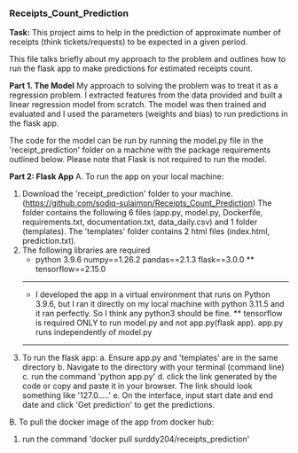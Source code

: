 ### Receipts_Count_Prediction

**Task:** This project aims to help in the prediction of approximate number of receipts (think tickets/requests) to be expected in a given period.

This file talks briefly about my approach to the problem and
outlines how to run the flask app to make predictions for estimated receipts count.

**Part 1. The Model**
My approach to solving the problem was to treat it as a regression problem. I extracted features from the data
provided and built a linear regression model from scratch. The model was then trained and evaluated and
I used the parameters (weights and bias) to run predictions in the flask app.

The code for the model can be run by running the model.py file in the 'receipt_prediction' folder on a machine with the
package requirements outlined below. Please note that Flask is not required to run the model.

**Part 2: Flask App**
A. To run the app on your local machine:
1. Download the 'receipt_prediction' folder to your machine. (https://github.com/sodiq-sulaimon/Receipts_Count_Prediction)
    The folder contains the following 6 files (app.py, model.py, Dockerfile, requirements.txt, documentation.txt, data_daily.csv)
    and 1 folder (templates). The 'templates' folder contains 2 html files (index.html, prediction.txt).
2. The following libraries are required
    * python 3.9.6
    numpy==1.26.2
    pandas==2.1.3
    flask==3.0.0
    ** tensorflow==2.15.0
    ----------------
    * I developed the app in a virtual environment that runs on Python 3.9.6, but I ran it directly on my local machine
    with python 3.11.5 and it ran perfectly. So I think any python3 should be fine.
    ** tensorflow is required ONLY to run model.py and not app.py(flask app). app.py runs independently of model.py
    ----------------
3. To run the flask app:
    a. Ensure app.py and 'templates' are in the same directory
    b. Navigate to the directory with your terminal (command line)
    c. run the command 'python app.py'
    d. click the link generated by the code or copy and paste it in your browser. The link should look something like '127.0.*.*...'
    e. On the interface, input start date and end date and click 'Get prediction' to get the predictions.

 B. To pull the docker image of the app from docker hub:
 1. run the command 'docker pull surddy204/receipts_prediction'


